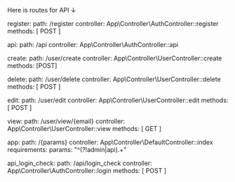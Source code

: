 Here is routes for  API &#8595;

register:
  path: /register
  controller: App\Controller\AuthController::register
  methods: [ POST ]

api:
  path: /api
  controller: App\Controller\AuthController::api

create:
  path: /user/create
  controller: App\Controller\UserController::create
  methods: [POST]

delete:
  path: /user/delete
  controller: App\Controller\UserController::delete
  methods: [ POST ]

edit:
  path: /user/edit
  controller: App\Controller\UserController::edit
  methods: [ POST ]

view:
  path: /user/view/{email}
  controller: App\Controller\UserController::view
  methods: [ GET ]

app:
  path: /{params}
  controller: App\Controller\DefaultController::index
  requirements:
    params: "^(?!admin|api).+"

api_login_check:
  path: /api/login_check
  controller: App\Controller\AuthController::login
  methods: [ POST ]
